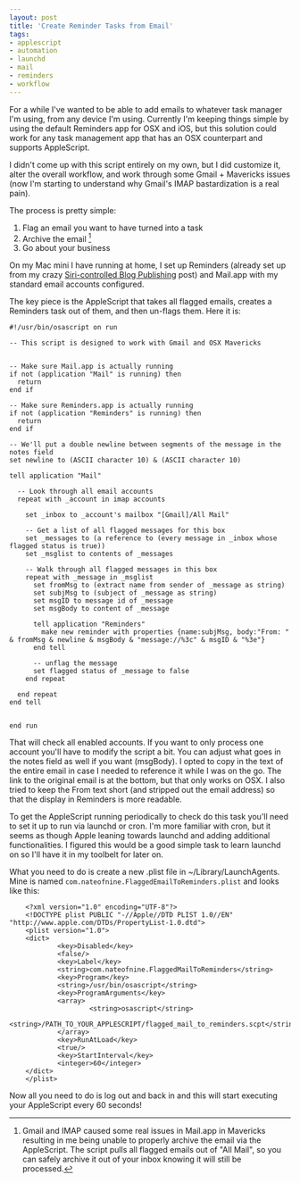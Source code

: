 ```yaml
---
layout: post
title: 'Create Reminder Tasks from Email'
tags:
- applescript
- automation
- launchd
- mail
- reminders
- workflow
---
```


For a while I've wanted to be able to add emails to whatever task manager I'm using, from any device I'm using. Currently I'm keeping things simple by using the default Reminders app for OSX and iOS, but this solution could work for any task management app that has an OSX counterpart and supports AppleScript.

I didn't come up with this script entirely on my own, but I did customize it, alter the overall workflow, and work through some Gmail + Mavericks issues (now I'm starting to understand why Gmail's IMAP bastardization is a real pain).

The process is pretty simple:

1.  Flag an email you want to have turned into a task
2.  Archive the email [^gmail]
3.  Go about your business

[^gmail]: Gmail and IMAP caused some real issues in Mail.app in Mavericks resulting in me being unable to properly archive the email via the AppleScript. The script pulls all flagged emails out of "All Mail", so you can safely archive it out of your inbox knowing it will still be processed.

On my Mac mini I have running at home, I set up Reminders (already set up from my crazy [Siri-controlled Blog Publishing][1] post) and Mail.app with my standard email accounts configured.

The key piece is the AppleScript that takes all flagged emails, creates a Reminders task out of them, and then un-flags them. Here it is:

    #!/usr/bin/osascript on run

    -- This script is designed to work with Gmail and OSX Mavericks
    
    
    -- Make sure Mail.app is actually running
    if not (application "Mail" is running) then
      return
    end if
    
    -- Make sure Reminders.app is actually running
    if not (application "Reminders" is running) then
      return
    end if
    
    -- We'll put a double newline between segments of the message in the notes field
    set newline to (ASCII character 10) & (ASCII character 10)
    
    tell application "Mail"
    
      -- Look through all email accounts
      repeat with _account in imap accounts
    
        set _inbox to _account's mailbox "[Gmail]/All Mail"
    
        -- Get a list of all flagged messages for this box
        set _messages to (a reference to (every message in _inbox whose flagged status is true))
        set _msglist to contents of _messages
    
        -- Walk through all flagged messages in this box
        repeat with _message in _msglist
          set fromMsg to (extract name from sender of _message as string)
          set subjMsg to (subject of _message as string)
          set msgID to message id of _message
          set msgBody to content of _message
    
          tell application "Reminders"
            make new reminder with properties {name:subjMsg, body:"From: " & fromMsg & newline & msgBody & "message://%3c" & msgID & "%3e"}
          end tell
    
          -- unflag the message
          set flagged status of _message to false
        end repeat
    
      end repeat
    end tell
    

    end run

That will check all enabled accounts. If you want to only process one account you'll have to modify the script a bit. You can adjust what goes in the notes field as well if you want (msgBody). I opted to copy in the text of the entire email in case I needed to reference it while I was on the go. The link to the original email is at the bottom, but that only works on OSX. I also tried to keep the From text short (and stripped out the email address) so that the display in Reminders is more readable.

To get the AppleScript running periodically to check do this task you'll need to set it up to run via launchd or cron. I'm more familiar with cron, but it seems as though Apple leaning towards launchd and adding additional functionalities. I figured this would be a good simple task to learn launchd on so I'll have it in my toolbelt for later on.

What you need to do is create a new .plist file in ~/Library/LaunchAgents. Mine is named `com.nateofnine.FlaggedEmailToReminders.plist` and looks like this:

        <?xml version="1.0" encoding="UTF-8"?>
        <!DOCTYPE plist PUBLIC "-//Apple//DTD PLIST 1.0//EN" "http://www.apple.com/DTDs/PropertyList-1.0.dtd">
        <plist version="1.0">
        <dict>
                <key>Disabled</key>
                <false/>
                <key>Label</key>
                <string>com.nateofnine.FlaggedMailToReminders</string>
                <key>Program</key>
                <string>/usr/bin/osascript</string>
                <key>ProgramArguments</key>
                <array>
                        <string>osascript</string>
                        <string>/PATH_TO_YOUR_APPLESCRIPT/flagged_mail_to_reminders.scpt</string>
                </array>
                <key>RunAtLoad</key>
                <true/>
                <key>StartInterval</key>
                <integer>60</integer>
        </dict>
        </plist>
    

Now all you need to do is log out and back in and this will start executing your AppleScript every 60 seconds!

 [1]: /2014/01/05/siri-controlled-blog-publishing/